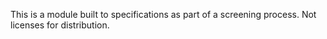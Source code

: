 This is a module built to specifications as part of a screening process. Not licenses for distribution.
